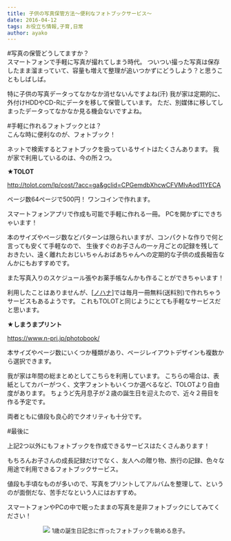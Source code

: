 ```yaml
---
title: 子供の写真保管方法〜便利なフォトブックサービス〜
date: 2016-04-12
tags: お役立ち情報,子育,日常
author: ayako
---
```

#写真の保管どうしてますか？
<br>
スマートフォンで手軽に写真が撮れてしまう時代。
ついつい撮った写真は保存したまま溜まっていて、容量も増えて整理が追いつかずにどうしよう？と思うこともしばしば。
<br>


特に子供の写真データってなかなか消せないんですよね(汗)
我が家は定期的に、外付けHDDやCD-Rにデータを移して保管しています。
ただ、別媒体に移してしまったデータってなかなか見る機会ないですよね。
<br>


#手軽に作れるフォトブックとは？
<br>
こんな時に便利なのが、フォトブック！

ネットで検索するとフォトブックを扱っているサイトはたくさんあります。
我が家で利用しているのは、今の所２つ。
<br>


**★TOLOT**

<a href="http://tolot.com/lp/cost/?acc=ga&gclid=CPGemdbXhcwCFVMIvAod11YECA" target="_blank">http://tolot.com/lp/cost/?acc=ga&gclid=CPGemdbXhcwCFVMIvAod11YECA</a>
<br>

ページ数64ページで500円！
ワンコインで作れます。

スマートフォンアプリで作成も可能で手軽に作れる一冊。
PCを開かずにできちゃいます！


本のサイズやページ数などパターンは限られいますが、コンパクトな作りで何と言っても安くて手軽なので、
生後すぐのお子さんの一ヶ月ごとの記録を残しておきたい、遠く離れたおじいちゃんおばあちゃんへの定期的な子供の成長報告なんかにもおすすめです。


また写真入りのスケジュール張やお薬手帳なんかも作ることができちゃいます！
<br>

利用したことはありませんが、[<a href="http://nohana.jp/" target="_blank">ノハナ</a>]では毎月一冊無料(送料別)で作れちゃうサービスもあるようです。
これもTOLOTと同じようにとても手軽なサービスだと思います。
<br>



**★しまうまプリント**
<br>

<a href="https://www.n-pri.jp/photobook/" target="_blank">https://www.n-pri.jp/photobook/</a>


本サイズやページ数にいくつか種類があり、ページレイアウトデザインも複数から選択できます。


我が家は年間の総まとめとしてこちらを利用しています。
こちらの場合は、表紙としてカバーがつく、文字フォントもいくつか選べるなど、TOLOTより自由度があります。
ちょうど先月息子が２歳の誕生日を迎えたので、近々２冊目を作る予定です。


両者ともに値段も良心的でクオリティも十分です。
<br>

#最後に
<br>

上記2つ以外にもフォトブックを作成できるサービスはたくさんあります！


もちろんお子さんの成長記録だけでなく、友人への贈り物、旅行の記録、色々な用途で利用できるフォトブックサービス。


値段も手頃なものが多いので、写真をプリントしてアルバムを整理して、というのが面倒だな、苦手だなという人にはおすすめ。


スマートフォンやPCの中で眠ったままの写真を是非フォトブックにしてみてください！
<br>

<div style="text-align:center">
<img src="../../../images/2016/0412_photobook/20160412_photobook_01.jpg">
<font size="2">
1歳の誕生日記念に作ったフォトブックを眺める息子。
</font>
</div>











